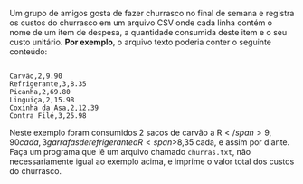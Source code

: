 Um grupo de amigos gosta de fazer churrasco no final de semana e registra os custos do churrasco em um arquivo CSV onde cada linha contém o nome de um item de despesa, a quantidade consumida deste item e o seu custo unitário. **Por exemplo**, o arquivo texto poderia conter o seguinte conteúdo:

<code style="display:block;white-space:pre-wrap">
Carvão,2,9.90
Refrigerante,3,8.35
Picanha,2,69.80
Linguiça,2,15.98
Coxinha da Asa,2,12.39
Contra Filé,3,25.98
</code>

Neste exemplo foram consumidos 2 sacos de carvão a R<span>$</span>9,90 cada, 3 garrafas de refrigerante a R<span>$</span>8,35 cada, e assim por diante. Faça um programa que lê um arquivo chamado `churras.txt`, não necessariamente igual ao exemplo acima, e imprime o valor total dos custos do churrasco.